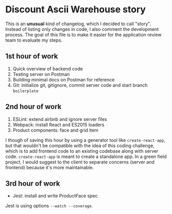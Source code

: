 # Discount Ascii Warehouse story

This is an **unusual** kind of changelog, which I decided to call "story". Instead of listing only changes in code, I also comment the development process. The goal of this file is to make it easier for the application review team to evaluate my steps.

## 1st hour of work

1. Quick overview of backend code
2. Testing server on Postman
3. Building minimal docs on Postman for reference
4. Git: initialize git, gitignore, commit server code and start branch `boilerplate`

## 2nd hour of work

1. ESLint: extend airbnb and ignore server files
2. Webpack: install React and ES2015 loaders
3. Product components: face and grid item

I though of saving this hour by using a generator tool like `create-react-app`, but that wouldn't be compatible with the idea of this coding challenge, which is to add frontend code to an existing codebase along with server code. `create-react-app` is meant to create a standalone app. In a green field project, I would suggest to the client to separate concerns (server and frontend) because it's more maintainable.

## 3rd hour of work

- Jest: install and write ProductFace spec

Jest is using options `--watch --coverage`.

